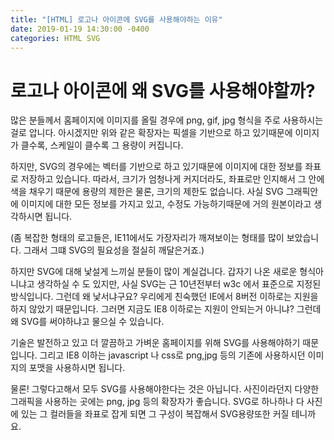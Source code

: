 ```yaml
---
title: "[HTML] 로고나 아이콘에 SVG를 사용해야하는 이유"
date: 2019-01-19 14:30:00 -0400
categories: HTML SVG 
---
```


로고나 아이콘에 왜 SVG를 사용해야할까?
=======

많은 분들께서 홈페이지에 이미지를 올릴 경우에 png, gif, jpg 형식을 주로 사용하시는 걸로 압니다.
아시겠지만 위와 같은 확장자는 픽셀을 기반으로 하고 있기때문에 이미지가 클수록, 스케일이 클수록 그 용량이 커집니다.

하지만, SVG의 경우에는 벡터를 기반으로 하고 있기때문에 이미지에 대한 정보를 좌표로 저장하고 있습니다.
따라서, 크기가 엄청나게 커지더라도, 좌표로만 인지해서 그 안에 색을 채우기 때문에 용량의 제한은 물론, 크기의 제한도 없습니다.
사실 SVG 그래픽안에 이미지에 대한 모든 정보를 가지고 있고, 수정도 가능하기때문에 거의 원본이라고 생각하시면 됩니다.

(좀 복잡한 형태의 로고들은, IE11에서도 가장자리가 깨져보이는 형태를 많이 보았습니다. 
그래서 그떄 SVG의 필요성을 절실히 깨달은거죠.)

하지만 SVG에 대해 낯설게 느끼실 분들이 많이 계실겁니다. 갑자기 나온 새로운 형식아니냐고 생각하실 수 도 있지만,
사실 SVG는 근 10년전부터 w3c 에서 표준으로 지정된 방식입니다.
그런데 왜 낯서냐구요? 우리에게 친숙했던 IE에서 8버전 이하로는 지원을 하지 않았기 때문입니다.
그러면 지금도 IE8 이하로는 지원이 안되는거 아니냐? 그런데 왜 SVG를 써야하냐고 물으실 수 있습니다.

기술은 발전하고 있고 더 깔끔하고 가벼운 홈페이지를 위해 SVG를 사용해야하기 때문입니다. 
그리고 IE8 이하는 javascript 나 css로 png,jpg 등의 기존에 사용하시던 이미지의 포맷을 사용하시면 됩니다.

물론! 그렇다고해서 모두 SVG를 사용해야한다는 것은 아닙니다. 사진이라던지 다양한 그래픽을 사용하는 곳에는
png, jpg 등의 확장자가 좋습니다. SVG로 하나하나 다 사진에 있는 그 컬러들을 좌표로 잡게 되면 그 구성이 복잡해서 SVG용량또한 커질 테니까요.


